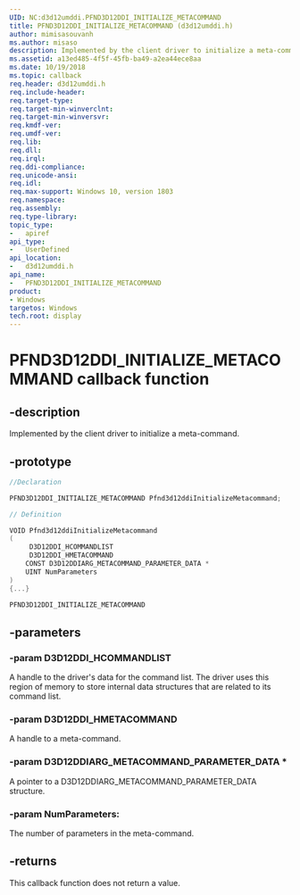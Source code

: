 ```yaml
---
UID: NC:d3d12umddi.PFND3D12DDI_INITIALIZE_METACOMMAND
title: PFND3D12DDI_INITIALIZE_METACOMMAND (d3d12umddi.h)
author: mimisasouvanh
ms.author: misaso
description: Implemented by the client driver to initialize a meta-command.
ms.assetid: a13ed485-4f5f-45fb-ba49-a2ea44ece8aa
ms.date: 10/19/2018
ms.topic: callback
req.header: d3d12umddi.h
req.include-header:
req.target-type:
req.target-min-winverclnt:
req.target-min-winversvr:
req.kmdf-ver:
req.umdf-ver:
req.lib:
req.dll:
req.irql:
req.ddi-compliance:
req.unicode-ansi:
req.idl:
req.max-support: Windows 10, version 1803
req.namespace:
req.assembly:
req.type-library:
topic_type:
-	apiref
api_type:
-	UserDefined
api_location:
-	d3d12umddi.h
api_name:
-	PFND3D12DDI_INITIALIZE_METACOMMAND
product: 
- Windows
targetos: Windows
tech.root: display
---
```


# PFND3D12DDI_INITIALIZE_METACOMMAND callback function

## -description

Implemented by the client driver to initialize a meta-command.

## -prototype

```cpp
//Declaration

PFND3D12DDI_INITIALIZE_METACOMMAND Pfnd3d12ddiInitializeMetacommand;

// Definition

VOID Pfnd3d12ddiInitializeMetacommand
(
	 D3D12DDI_HCOMMANDLIST
	 D3D12DDI_HMETACOMMAND
	CONST D3D12DDIARG_METACOMMAND_PARAMETER_DATA *
	UINT NumParameters
)
{...}

PFND3D12DDI_INITIALIZE_METACOMMAND


```

## -parameters

### -param D3D12DDI_HCOMMANDLIST

A handle to the driver's data for the command list. The driver uses this region of memory to store internal data structures that are related to its command list.

### -param D3D12DDI_HMETACOMMAND

A handle to a meta-command.

### -param D3D12DDIARG_METACOMMAND_PARAMETER_DATA *

A pointer to a D3D12DDIARG_METACOMMAND_PARAMETER_DATA structure.

### -param NumParameters:

The number of parameters in the meta-command.

## -returns

This callback function does not return a value.

